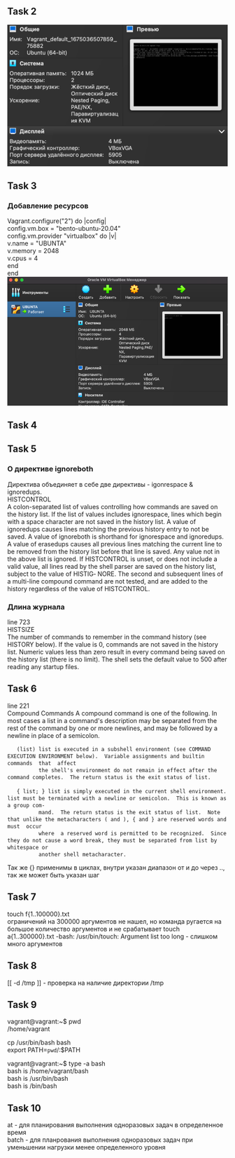 ## Task 2
![img_5.png](img_5.png)

## Task 3
### Добавление ресурсов
Vagrant.configure("2") do |config|  
    config.vm.box = "bento-ubuntu-20.04"  
    config.vm.provider "virtualbox" do |v|  
        v.name = "UBUNTA"  
        v.memory = 2048  
        v.cpus = 4  
    end  
end
![img_6.png](img_6.png)

## Task 4

## Task 5
### О директиве ignoreboth
Директива объединяет в себе две директивы - igonrespace & ignoredups.  
HISTCONTROL  
 A colon-separated list of values controlling how commands are saved on the history list.  If the list of values  includes  ignorespace,  lines
              which  begin with a space character are not saved in the history list.  A value of ignoredups causes lines matching the previous history entry
              to not be saved.  A value of ignoreboth is shorthand for ignorespace and ignoredups.  A value of erasedups causes all previous lines  matching
              the  current  line to be removed from the history list before that line is saved.  Any value not in the above list is ignored.  If HISTCONTROL
              is unset, or does not include a valid value, all lines read by the shell parser are saved on the history list, subject to the value of HISTIG‐
              NORE.   The  second and subsequent lines of a multi-line compound command are not tested, and are added to the history regardless of the value
              of HISTCONTROL.

### Длина журнала
line 723   
      HISTSIZE  
              The number of commands to remember in the command history (see HISTORY below).  If the value is 0, commands are not saved in the history list.
              Numeric values less than zero result in every command being saved on the history list (there is no limit).  The shell sets the  default  value
              to 500 after reading any startup files.

## Task 6

line 221  
Compound Commands
       A  compound command is one of the following.  In most cases a list in a command's description may be separated from the rest of the command by one or
       more newlines, and may be followed by a newline in place of a semicolon.  

       (list) list is executed in a subshell environment (see COMMAND EXECUTION ENVIRONMENT below).  Variable assignments and builtin commands  that  affect
              the shell's environment do not remain in effect after the command completes.  The return status is the exit status of list.  

       { list; } list is simply executed in the current shell environment.  list must be terminated with a newline or semicolon.  This is known as a group com‐
              mand.  The return status is the exit status of list.  Note that unlike the metacharacters ( and ), { and } are reserved words and  must  occur
              where  a reserved word is permitted to be recognized.  Since they do not cause a word break, they must be separated from list by whitespace or
              another shell metacharacter.
Так же {} применимы в циклах, внутри указан диапазон от и до через .., так же может быть указан шаг

## Task 7

touch f{1..100000}.txt  
ограничений на 300000 аргументов не нашел, но команда ругается на большое количество аргументов и не срабатывает
touch a{1..300000}.txt
-bash: /usr/bin/touch: Argument list too long - слишком много аргументов 

## Task 8

[[ -d /tmp ]] - проверка на наличие директории /tmp

## Task 9
vagrant@vagrant:~$ pwd  
/home/vagrant  

cp /usr/bin/bash bash  
export PATH=`pwd`/:$PATH  

vagrant@vagrant:~$ type -a bash  
bash is /home/vagrant/bash  
bash is /usr/bin/bash  
bash is /bin/bash

## Task 10

at - для планирования выполнения одноразовых задач в определенное время  
batch - для планрования выполнения одноразовых задач при уменьшении нагрузки менее определенного уровня


